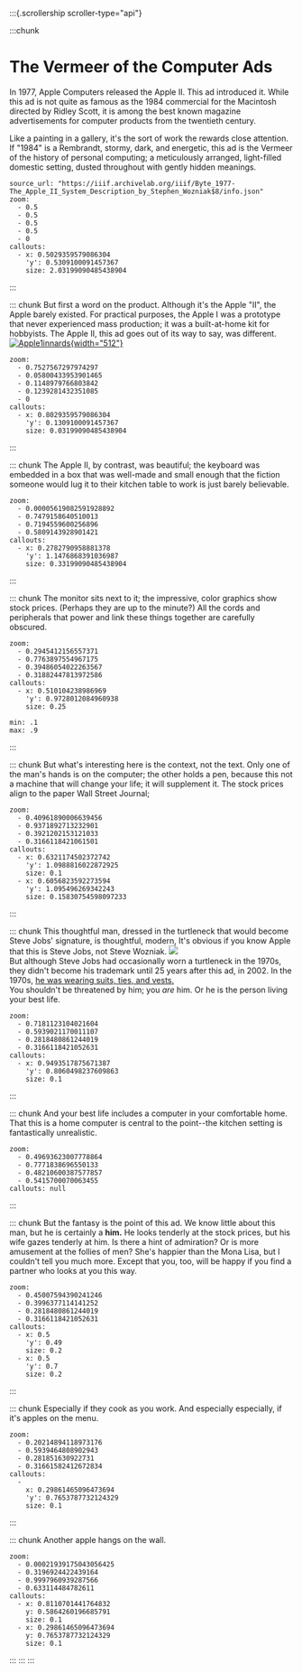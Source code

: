:::{.scrollership scroller-type="api"}

:::chunk

# The Vermeer of the Computer Ads

In 1977, Apple Computers released the Apple II. This ad introduced it.
While this ad is not quite as famous as the 1984 commercial for the Macintosh directed by
Ridley Scott, it is among the best known magazine advertisements for computer 
products from the twentieth century.

Like a painting in a gallery, it's the sort of work the rewards close attention.
If \"1984\" is a Rembrandt, stormy, dark, and energetic,
this ad is the Vermeer of the history of personal computing; a
meticulously arranged, light-filled domestic setting, dusted throughout with gently hidden meanings.

```api
source_url: "https://iiif.archivelab.org/iiif/Byte_1977-The_Apple_II_System_Description_by_Stephen_Wozniak$8/info.json"
zoom:
  - 0.5
  - 0.5
  - 0.5
  - 0.5
  - 0
callouts:
  - x: 0.5029359579086304
    'y': 0.5309100091457367
    size: 2.03199090485438904
```
:::

::: chunk
But first a word on the product. Although it\'s the Apple \"II\", the
Apple barely existed. For practical purposes, the Apple I was a
prototype that never experienced mass production; it was a built-at-home
kit for hobbyists. The Apple II, this ad goes out of its way to say, was
different.
[![Apple1innards](https://upload.wikimedia.org/wikipedia/commons/thumb/b/bf/Apple1innards.jpg/512px-Apple1innards.jpg){width="512"}](https://commons.wikimedia.org/wiki/File:Apple1innards.jpg "geni, CC BY-SA 4.0 <https://creativecommons.org/licenses/by-sa/4.0>, via Wikimedia Commons")

```api
zoom:
  - 0.7527567297974297
  - 0.05800433953901465
  - 0.1148979766803842
  - 0.1239281432351085
  - 0
callouts:
  - x: 0.8029359579086304
    'y': 0.1309100091457367
    size: 0.03199090485438904
```
:::

::: chunk
The Apple II, by contrast, was beautiful; the keyboard was embedded in a
box that was well-made and small enough that the fiction someone would
lug it to their kitchen table to work is just barely believable.

```api
zoom:
  - 0.00005619082591928892
  - 0.7479158640510013
  - 0.7194559600256896
  - 0.5809143928901421
callouts:
  - x: 0.2782790958881378
    'y': 1.1476868391036987
    size: 0.33199090485438904  
```
:::

::: chunk
The monitor sits next to it; the impressive, color graphics show stock
prices. (Perhaps they are up to the minute?) All the cords and
peripherals that power and link these things together are carefully
obscured.

```api
zoom:
  - 0.2945412156557371
  - 0.7763897554967175
  - 0.39486054022263567
  - 0.31882447813972586
callouts:
  - x: 0.510104238986969
    'y': 0.9728012084960938
    size: 0.25
```

```resizer
min: .1
max: .9
```

:::

::: chunk
But what\'s interesting here is the context, not the text. Only one of
the man\'s hands is on the computer; the other holds a pen, because this
not a machine that will change your life; it will supplement it. The
stock prices align to the paper Wall Street Journal;

```api
zoom:
  - 0.40961890006639456
  - 0.9371892713232901
  - 0.3921202153121033
  - 0.3166118421061501
callouts:
  - x: 0.6321174502372742
    'y': 1.0988816022872925
    size: 0.1
  - x: 0.6056823592273594
    'y': 1.095496269342243
    size: 0.15830754598097233
```
:::

::: chunk
This thoughtful man, dressed in the turtleneck that would become Steve
Jobs\' signature, is thoughtful, modern, It\'s obvious if you know Apple
that this is Steve Jobs, not Steve Wozniak.
![](https://news-cdn.softpedia.com/images/fitted/340x180/Here-s-Woz-Describing-the-Apple-II-in-1977.jpg)\
But although Steve Jobs had occasionally worn a turtleneck in the 1970s,
they didn\'t become his trademark until 25 years after this ad, in 2002.
In the 1970s, [he was wearing suits, ties, and
vests.](https://www.scpr.org/blogs/newmedia/2011/08/25/3318/fashion-steve-jobs-not-just-black-turtlenecks)\
You shouldn\'t be threatened by him; you *are* him. Or he is the person
living your best life.

```api
zoom:
  - 0.7181123104021604
  - 0.5939021170011107
  - 0.2818480861244019
  - 0.3166118421052631
callouts:
  - x: 0.9493517875671387
    'y': 0.8060498237609863
    size: 0.1
```
:::

::: chunk
And your best life includes a computer in your comfortable home. That
this is a home computer is central to the point\--the kitchen setting is
fantastically unrealistic.

```api
zoom:
  - 0.49693623007778864
  - 0.7771838696550133
  - 0.48210600387577857
  - 0.5415700070063455
callouts: null
```
:::

::: chunk
But the fantasy is the point of this ad. We know little about this man,
but he is certainly a **him.** He looks tenderly at the stock
prices, but his wife gazes tenderly at him. Is there a hint of
admiration? Or is more amusement at the follies of men? She\'s happier
than the Mona Lisa, but I couldn\'t tell you much more. Except that you,
too, will be happy if you find a partner who looks at you this way.

```api
zoom:
  - 0.45007594390241246
  - 0.3996377114141252
  - 0.2818480861244019
  - 0.3166118421052631
callouts:
  - x: 0.5
    'y': 0.49
    size: 0.2
  - x: 0.5
    'y': 0.7
    size: 0.2
```
:::

::: chunk
Especially if they cook as you work. And especially especially, if it\'s
apples on the menu.

```api
zoom:
  - 0.20214894118973176
  - 0.5939464808902943
  - 0.281851630922731
  - 0.31661582412672834
callouts:
  - 
    x: 0.29861465096473694
    'y': 0.7653787732124329
    size: 0.1
```
:::

::: chunk
Another apple hangs on the wall.

```api
zoom:
  - 0.00021939175043056425
  - 0.3196924422439164
  - 0.9997960939287566
  - 0.633114484782611
callouts:
  - x: 0.8110701441764832
    y: 0.5864260196685791
    size: 0.1
  - x: 0.29861465096473694
    y: 0.7653787732124329
    size: 0.1
```
:::
:::
:::
